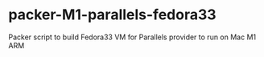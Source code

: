 # packer-M1-parallels-fedora33
Packer script to build Fedora33 VM for Parallels provider to run on Mac M1 ARM
